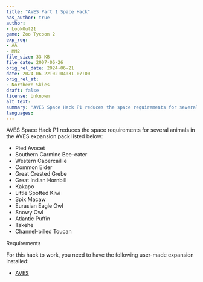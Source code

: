 ```yaml
---
title: "AVES Part 1 Space Hack"
has_author: true
author: 
- LookOut21
game: Zoo Tycoon 2
exp_req: 
- AA
- MM2
file_size: 33 KB
file_date: 2007-06-26
orig_rel_date: 2024-06-21
date: 2024-06-22T02:04:31-07:00
orig_rel_at: 
- Northern Skies
draft: false
license: Unknown
alt_text: 
summary: "AVES Space Hack P1 reduces the space requirements for several animals in the AVES expansion pack listed below."
languages:
---
```


AVES Space Hack P1 reduces the space requirements for several animals in the AVES expansion pack listed below:

- Pied Avocet
- Southern Carmine Bee-eater
- Western Capercaillie
- Common Eider
- Great Crested Grebe
- Great Indian Hornbill
- Kakapo
- Little Spotted Kiwi
- Spix Macaw
- Eurasian Eagle Owl
- Snowy Owl
- Atlantic Puffin
- Takehe
- Channel-billed Toucan


Requirements


For this hack to work, you need to have the following user-made expansion installed:

- [AVES](https://www.zooberry.org/mods/zt2/expansive-packs/aves/)